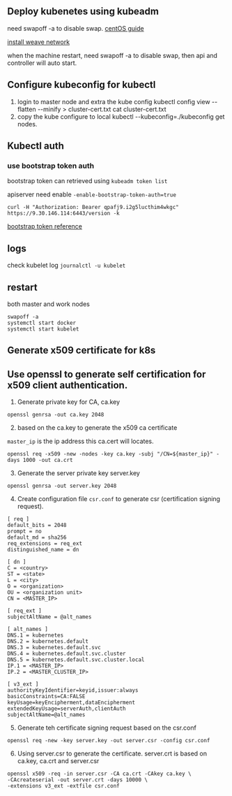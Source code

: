 ## Deploy kubenetes using kubeadm
  
  need swapoff -a to disable swap. 
  [centOS guide](https://www.linuxtechi.com/install-kubernetes-1-7-centos7-rhel7/)
  
  [install weave network](https://www.weave.works/docs/net/latest/kubernetes/kube-addon/)

  when the machine restart, need swapoff -a to disable swap, then api and controller will auto start. 

## Configure kubeconfig for kubectl 
  1. login to master node and extra the kube config 
  kubectl config view --flatten --minify > cluster-cert.txt
cat cluster-cert.txt
  2. copy the kube configure to local
   kubectl --kubeconfig=./kubeconfig get nodes.


## Kubectl auth

### use bootstrap token auth

bootstrap token can retrieved using `kubeadm token list`

apiserver need enable `-enable-bootstrap-token-auth=true`
```
curl -H "Authorization: Bearer qpafj9.i2g5lucthim4wkgc" https://9.30.146.114:6443/version -k
```

[bootstrap token reference](https://kubernetes.io/docs/reference/setup-tools/kubeadm/kubeadm-token/)

## logs

check kubelet log
`journalctl -u kubelet`


## restart

both master and work nodes
```
swapoff -a
systemctl start docker
systemctl start kubelet
```


## Generate x509 certificate for k8s 
## Use openssl to generate self certification for x509 client authentication. 
1. Generate private key for CA, ca.key

```
openssl genrsa -out ca.key 2048
```

2. based on the ca.key to generate the x509 ca certificate 

`master_ip` is the ip address this ca.cert will locates. 

```
openssl req -x509 -new -nodes -key ca.key -subj "/CN=${master_ip}" -days 1000 -out ca.crt 
```

3. Generate the server private key server.key

```
openssl genrsa -out server.key 2048
```

4. Create configuration file `csr.conf` to generate csr (certification signing request).

```
[ req ]
default_bits = 2048
prompt = no
default_md = sha256
req_extensions = req_ext
distinguished_name = dn

[ dn ]
C = <country>
ST = <state>
L = <city>
O = <organization>
OU = <organization unit>
CN = <MASTER_IP>

[ req_ext ]
subjectAltName = @alt_names

[ alt_names ]
DNS.1 = kubernetes
DNS.2 = kubernetes.default
DNS.3 = kubernetes.default.svc
DNS.4 = kubernetes.default.svc.cluster
DNS.5 = kubernetes.default.svc.cluster.local
IP.1 = <MASTER_IP>
IP.2 = <MASTER_CLUSTER_IP>

[ v3_ext ]
authorityKeyIdentifier=keyid,issuer:always
basicConstraints=CA:FALSE
keyUsage=keyEncipherment,dataEncipherment
extendedKeyUsage=serverAuth,clientAuth
subjectAltName=@alt_names

```

5. Generate teh certificate signing request based on the csr.conf

```
openssl req -new -key server.key -out server.csr -config csr.conf
```
6. Using server.csr to generate the certificate. server.crt is based on ca.key, ca.crt and server.csr

```
openssl x509 -req -in server.csr -CA ca.crt -CAkey ca.key \
-CAcreateserial -out server.crt -days 10000 \
-extensions v3_ext -extfile csr.conf
```
